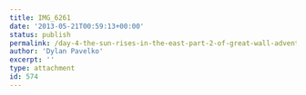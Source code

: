 ```yaml
---
title: IMG_6261
date: '2013-05-21T00:59:13+00:00'
status: publish
permalink: /day-4-the-sun-rises-in-the-east-part-2-of-great-wall-adventure/img_6261
author: 'Dylan Pavelko'
excerpt: ''
type: attachment
id: 574
---
```

<!DOCTYPE html PUBLIC "-//W3C//DTD HTML 4.0 Transitional//EN" "http://www.w3.org/TR/REC-html40/loose.dtd">
<?xml encoding="UTF-8">
